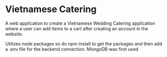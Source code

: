 # Vietnamese Catering
 A web application to create a Vietnamese Wedding Catering application where a user can add items to a cart after creating an account in the website. 


Utilizes node packages so do npm install to get the packages and then add a .env file for the backend connection. MongoDB was first used
